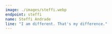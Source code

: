 ```yaml
---
image: ./images/steffi.webp
endpoint: steffi
name: Steffi Andrade
line: "I am different. That's my difference."
---
```


